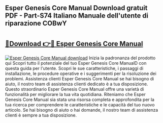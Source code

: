 ## Esper Genesis Core Manual Download gratuit PDF - Part-S74 Italiano Manuale dell'utente di riparazione COBwY

# <h2><a href="http://dfduu7p.blite.top/?on=Esper+Genesis+Core+Manual">🔗Download 👉🔴 Esper Genesis Core Manual</a></h2>

[![Esper Genesis Core Manual download](https://i.imgur.com/lujVjoI.png)](http://dfduu7p.blite.top/?on=Esper+Genesis+Core+Manual)
Inizia la padronanza del prodotto qui Scopri tutto il potenziale del tuo Esper Genesis Core ManualD con questa guida per l'utente. Scopri le sue caratteristiche, i passaggi di installazione, le procedure operative e i suggerimenti per la risoluzione dei problemi. Assistenza clienti Esper Genesis Core Manual se hai bisogno di aiuto, il nostro team di assistenza clienti dedicato è a tua disposizione. Questo straordinario Esper Genesis Core Manual offre una varietà di funzionalità per migliorare la tua vita quotidiana. Riteniamo che Esper Genesis Core Manual sia stata una risorsa completa e approfondita per la tua ricerca per comprendere le caratteristiche e le capacità del tuo nuovo articolo. Se hai bisogno di aiuto o hai domande, il nostro team di assistenza clienti è sempre a tua disposizione.
